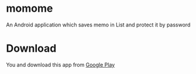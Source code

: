 momome
======

An Android application which saves memo in List and protect it by password

# Download

You and download this app from [Google Play](https://play.google.com/store/apps/details?id=org.zeroxlab.momome)
